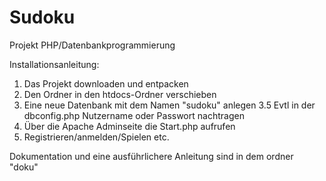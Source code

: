 # Sudoku
Projekt PHP/Datenbankprogrammierung

Installationsanleitung:

1. Das Projekt downloaden und entpacken
2. Den Ordner in den htdocs-Ordner verschieben
3. Eine neue Datenbank mit dem Namen "sudoku" anlegen
3.5 Evtl in der dbconfig.php Nutzername oder Passwort nachtragen
4. Über die Apache Adminseite die Start.php aufrufen
5. Registrieren/anmelden/Spielen etc.

Dokumentation und eine ausführlichere Anleitung 
sind in dem ordner "doku"
